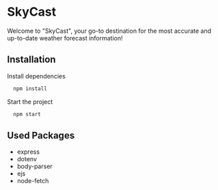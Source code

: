 
# SkyCast

Welcome to "SkyCast", your go-to destination for the most accurate and up-to-date weather forecast information!




## Installation

Install dependencies

```bash
  npm install 
```
Start the project
```bash
  npm start
```
## Used Packages
-  express
-  dotenv
-  body-parser
-  ejs
-  node-fetch

